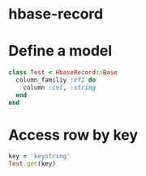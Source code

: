 hbase-record
============

Define a model
========

```ruby
class Test < HbaseRecord::Base
  column_familiy :cf1 do
    column :col, :string
  end
end
```


Access row by key
===========

```ruby
key = 'keystring'
Test.get(key)
```

